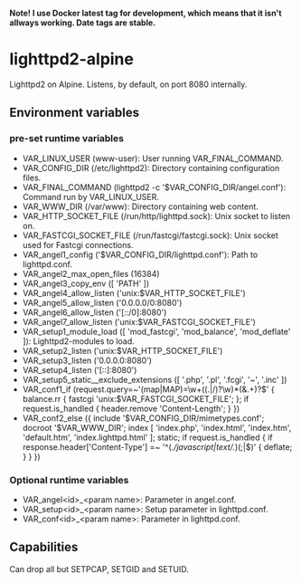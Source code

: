 **Note! I use Docker latest tag for development, which means that it isn't allways working. Date tags are stable.**

# lighttpd2-alpine
Lighttpd2 on Alpine. Listens, by default, on port 8080 internally.

## Environment variables
### pre-set runtime variables
* VAR_LINUX_USER (www-user): User running VAR_FINAL_COMMAND.
* VAR_CONFIG_DIR (/etc/lighttpd2): Directory containing configuration files.
* VAR_FINAL_COMMAND (lighttpd2 -c '\$VAR_CONFIG_DIR/angel.conf'): Command run by VAR_LINUX_USER.
* VAR_WWW_DIR (/var/www): Directory containing web content.
* VAR_HTTP_SOCKET_FILE (/run/http/lighttpd.sock): Unix socket to listen on.
* VAR_FASTCGI_SOCKET_FILE (/run/fastcgi/fastcgi.sock): Unix socket used for Fastcgi connections.
* VAR_angel1_config ('\$VAR_CONFIG_DIR/lighttpd.conf'): Path to lighttpd.conf.
* VAR_angel2_max_open_files (16384)
* VAR_angel3_copy_env ([ 'PATH' ])
* VAR_angel4_allow_listen ('unix:\$VAR_HTTP_SOCKET_FILE')
* VAR_angel5_allow_listen ('0.0.0.0/0:8080')
* VAR_angel6_allow_listen ('[::/0]:8080')
* VAR_angel7_allow_listen ('unix:\$VAR_FASTCGI_SOCKET_FILE')
* VAR_setup1_module_load ([ 'mod_fastcgi', 'mod_balance', 'mod_deflate' ]): Lighttpd2-modules to load.
* VAR_setup2_listen ('unix:\$VAR_HTTP_SOCKET_FILE')
* VAR_setup3_listen ('0.0.0.0:8080')
* VAR_setup4_listen ('[::]:8080')
* VAR_setup5_static__exclude_extensions ([ '.php', '.pl', '.fcgi', '~', '.inc' ])
* VAR_conf1_if (request.query=~'(map|MAP)=\w+((\.|/)?\w)*(&.+)?\$' {
                   balance.rr { fastcgi 'unix:\$VAR_FASTCGI_SOCKET_FILE'; };
                   if request.is_handled {
                      header.remove 'Content-Length';
                   }
                })
* VAR_conf2_else ({
                     include '\$VAR_CONFIG_DIR/mimetypes.conf';
                     docroot '\$VAR_WWW_DIR';
                     index [ 'index.php', 'index.html', 'index.htm', 'default.htm', 'index.lighttpd.html' ];
                     static;
                     if request.is_handled {
                        if response.header['Content-Type'] =~ '^(.*/javascript|text/.*)(;|\$)' {
                           deflate;
                        }
                     }
                  })

### Optional runtime variables
* VAR_angel&lt;id&gt;_&lt;param name&gt;: Parameter in angel.conf.
* VAR_setup&lt;id&gt;_&lt;param name&gt;: Setup parameter in lighttpd.conf.
* VAR_conf&lt;id&gt;_&lt;param name&gt;: Parameter in lighttpd.conf.

## Capabilities
Can drop all but SETPCAP, SETGID and SETUID.

